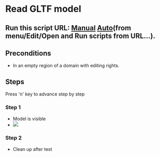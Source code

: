 # Read GLTF model
## Run this script URL: [Manual](./test.js?raw=true)   [Auto](./testAuto.js?raw=true)(from menu/Edit/Open and Run scripts from URL...).

## Preconditions
- In an empty region of a domain with editing rights.

## Steps
Press 'n' key to advance step by step

### Step 1
- Model is visible
- ![](./tests.content.entity.model.modelReaders.gltfReader.gltfTestSuite.boxColor.00000)
### Step 2
- Clean up after test
